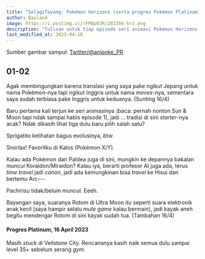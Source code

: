 ```yaml
---
title: "SelagiTayang: Pokémon Horizons (serta progres Pokémon Platinum)"
author: Qauland
image: https://i.postimg.cc/rFM8p83R/202304-hrz.png
description: "Tulisan untuk tiap episode seri animasi Pokémon Horizons yang mulai tayang di kuartal kedua 2023, serta jurnal tumpat progres permainan saya di Pokémon Platinum."
last_modified_at: 2023-04-16
---
```


Sumber gambar sampul: [Twitter/@anipoke_PR](https://twitter.com/anipoke_PR/status/1631603069950517253)

## 01-02

Agak membingungkan karena translasi yang saya pake ngikut Jepang untuk nama Pokémon-nya tapi ngikut Inggris untuk nama *moves*-nya, sementara saya sudah terbiasa pake Inggris untuk keduanya. (Sunting 16/4)

Baru pertama kali terjun ke seri animasinya (baca: pernah nonton Sun & Moon tapi ndak sampai habis episode 1), jadi ... tradisi di sini *starter*-nya acak? Ndak dikasih lihat tiga dulu baru pilih salah satu?

Sprigatito kelihatan bagus evolusinya, *btw*.

Snorlax! Favoritku di Kalos (Pokémon X/Y).

Kalau ada Pokémon dari Paldea juga di sini, mungkin ke depannya bakalan muncul Koraidon/Miraidon? Kalau iya, berarti profesor AI juga ada, terus *time travel* jadi *canon*, jadi ada kemungkinan bisa *travel* ke Hisui dan bertemu Arc---

Pachirisu tidak/belum muncul. Eeeh.

Bayangan saya, suaranya Rotom di Ultra Moon itu seperti suara elektronik anak kecil (saya hampir selalu *mute game* kalau bermain), jadi kayak aneh begitu mendengar Rotom di sini kayak sudah tua. (Tambahan 16/4)

#### Progres Platinum, 16 April 2023

Masih *stuck* di Veilstone City. Rencananya kasih naik semua dulu sampai level 35+ sebelum serang *gym*.
